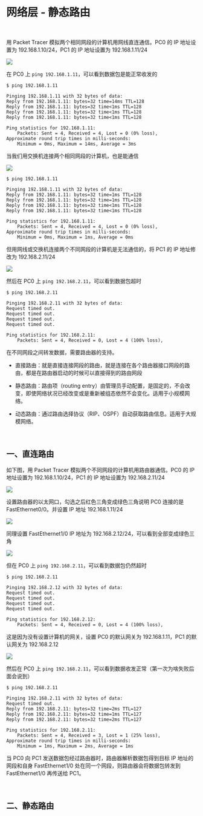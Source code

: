 
# 网络层 - 静态路由

<br>

用 Packet Tracer 模拟两个相同网段的计算机用网线直连通信。PC0 的 IP 地址设置为 192.168.1.10/24，PC1 的 IP 地址设置为 192.168.1.11/24

![](../Images/Network/StaticRouter/staticRouter_image01.png)

在 PC0 上 `ping 192.168.1.11`，可以看到数据包是能正常收发的

```
$ ping 192.168.1.11

Pinging 192.168.1.11 with 32 bytes of data:
Reply from 192.168.1.11: bytes=32 time=14ms TTL=128
Reply from 192.168.1.11: bytes=32 time<1ms TTL=128
Reply from 192.168.1.11: bytes=32 time<1ms TTL=128
Reply from 192.168.1.11: bytes=32 time<1ms TTL=128

Ping statistics for 192.168.1.11:
    Packets: Sent = 4, Received = 4, Lost = 0 (0% loss),
Approximate round trip times in milli-seconds:
    Minimum = 0ms, Maximum = 14ms, Average = 3ms
```

当我们用交换机连接两个相同网段的计算机，也是能通信

![](../Images/Network/StaticRouter/staticRouter_image02.png)

```
$ ping 192.168.1.11

Pinging 192.168.1.11 with 32 bytes of data:
Reply from 192.168.1.11: bytes=32 time=1ms TTL=128
Reply from 192.168.1.11: bytes=32 time=1ms TTL=128
Reply from 192.168.1.11: bytes=32 time<1ms TTL=128
Reply from 192.168.1.11: bytes=32 time<1ms TTL=128

Ping statistics for 192.168.1.11:
    Packets: Sent = 4, Received = 4, Lost = 0 (0% loss),
Approximate round trip times in milli-seconds:
    Minimum = 0ms, Maximum = 1ms, Average = 0ms
```

但用网线或交换机连接两个不同网段的计算机是无法通信的，将 PC1 的 IP 地址修改为 192.168.2.11/24

![](../Images/Network/StaticRouter/staticRouter_image03.png)

然后在 PC0 上 `ping 192.168.2.11`，可以看到数据包超时

```
$ ping 192.168.2.11

Pinging 192.168.2.11 with 32 bytes of data:
Request timed out.
Request timed out.
Request timed out.
Request timed out.

Ping statistics for 192.168.2.11:
    Packets: Sent = 4, Received = 0, Lost = 4 (100% loss),
```

在不同网段之间转发数据，需要路由器的支持。

- 直接路由：就是直接连接网段的路由，就是连接在各个路由器接口网段的路由，都是在路由器启动的时候可以直接得到的路由网段

- 静态路由：路由项（routing entry）由管理员手动配置，是固定的，不会改变，即使网络状况已经改变或是重新被组态依然不会变化。适用于小规模网络。

- 动态路由：通过路由选择协议（RIP、OSPF）自动获取路由信息。适用于大规模网络。

<br>

## 一、直连路由

如下图，用 Packet Tracer 模拟两个不同网段的计算机用路由器通信。PC0 的 IP 地址设置为 192.168.1.10/24，PC1 的 IP 地址设置为 192.168.2.11/24

![](../Images/Network/StaticRouter/staticRouter_image04.png)

设置路由器的以太网口，勾选之后红色三角变成绿色三角说明 PC0 连接的是 FastEthernet0/0。并设置 IP 地址 192.168.1.11/24

![](../Images/Network/StaticRouter/staticRouter_image05.png)


同理设置  FastEthernet1/0  IP 地址为 192.168.2.12/24，可以看到全部变成绿色三角

![](../Images/Network/StaticRouter/staticRouter_image06.png)

但在 PC0 上 `ping 192.168.2.11`，可以看到数据包仍然超时

```
$ ping 192.168.2.11

Pinging 192.168.2.12 with 32 bytes of data:
Request timed out.
Request timed out.
Request timed out.
Request timed out.

Ping statistics for 192.168.2.12:
    Packets: Sent = 4, Received = 0, Lost = 4 (100% loss),
```

这是因为没有设置计算机的网关，设置 PC0 的默认网关为 192.168.1.11，PC1 的默认网关为 192.168.2.12

![](../Images/Network/StaticRouter/staticRouter_image07.png)

然后在 PC0 上 `ping 192.168.2.11`，可以看到数据收发正常（第一次为啥失败后面会说到）

```
$ ping 192.168.2.11

Pinging 192.168.2.11 with 32 bytes of data:
Request timed out.
Reply from 192.168.2.11: bytes=32 time=2ms TTL=127
Reply from 192.168.2.11: bytes=32 time=1ms TTL=127
Reply from 192.168.2.11: bytes=32 time=2ms TTL=127

Ping statistics for 192.168.2.11:
    Packets: Sent = 4, Received = 3, Lost = 1 (25% loss),
Approximate round trip times in milli-seconds:
    Minimum = 1ms, Maximum = 2ms, Average = 1ms
```

当 PC0 向 PC1 发送数据包经过路由器时，路由器解析数据包得到目标 IP 地址的网段和自身 FastEthernet1/0 处在同一个网段，则路由器会将数据包转发到 FastEthernet1/0 再传送给 PC1。


<br>

## 二、静态路由


<br>


<br>

<br>